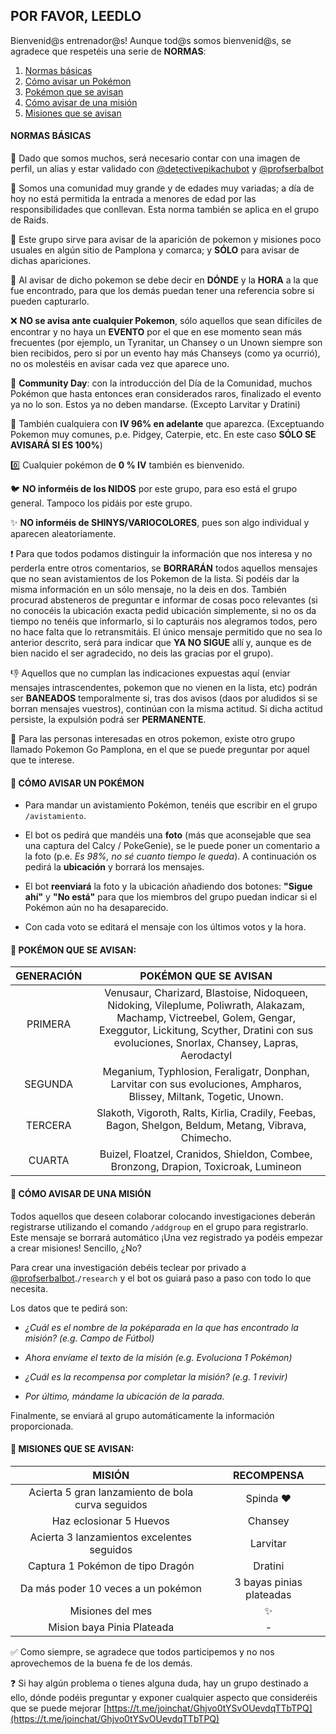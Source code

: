 ## POR FAVOR, LEEDLO

Bienvenid@s entrenador@s!
Aunque tod@s somos bienvenid@s, se agradece que respetéis una serie de **NORMAS**:
<ol>
  <li><a href="#normas-basicas"> Normas básicas</a></li>
  <li><a href="#avistamientos"> Cómo avisar un Pokémon</a></li>
  <li><a href="#avisos-pokemon"> Pokémon que se avisan</a></li>
  <li><a href="#misiones"> Cómo avisar de una misión</a></li>
  <li><a href="#avisos-misiones"> Misiones que se avisan</a></li>
</ol>  

<h4 id="normas-basicas">NORMAS BÁSICAS</h4>
 
👤 Dado que somos muchos, será necesario contar con una imagen de perfil, un alias y estar validado con [@detectivepikachubot](https://t.me/detectivepikachubot) y [@profserbalbot](https://t.me/profserbalbot)

🔞 Somos una comunidad muy grande y de edades muy variadas; a día de hoy no está permitida la entrada a menores de edad por las responsibilidades que conllevan. Esta norma también se aplica en el grupo de Raids.

📢 Este grupo sirve para avisar de la aparición de pokemon y misiones poco usuales en algún sitio de Pamplona y comarca; y **SÓLO** para avisar de dichas apariciones.

📍 Al avisar de dicho pokemon se debe decir en **DÓNDE** y la **HORA** a la que fue encontrado, para que los demás puedan tener una referencia sobre si pueden capturarlo.

❌ **NO se avisa ante cualquier Pokemon**, sólo aquellos que sean difíciles de encontrar y no haya un **EVENTO** por el que en ese momento sean más frecuentes (por ejemplo, un Tyranitar, un Chansey o un Unown siempre son bien recibidos, pero si por un evento hay más Chanseys (como ya ocurrió), no os molestéis en avisar cada vez que aparece uno.

📆 **Community Day**: con la introducción del Día de la Comunidad, muchos Pokémon que hasta entonces eran considerados raros, finalizado el evento ya no lo son. Estos ya no deben mandarse. (Excepto Larvitar y Dratini) 

💯 También cualquiera con **IV 96% en adelante** que aparezca. (Exceptuando Pokemon muy comunes, p.e. Pidgey, Caterpie, etc. En este caso **SÓLO SE AVISARÁ SI ES 100%**)

0️⃣ Cualquier pokémon de **0 % IV** también es bienvenido.

🐦 **NO informéis de los NIDOS** por este grupo, para eso está el grupo general. Tampoco los pidáis por este grupo.

✨ **NO informéis de SHINYS/VARIOCOLORES**, pues son algo individual y aparecen aleatoriamente.

❗ Para que todos podamos distinguir la información que nos interesa y no perderla entre otros comentarios, se **BORRARÁN** todos aquellos mensajes que no sean avistamientos de los Pokemon de la lista. Si podéis dar la misma información en un sólo mensaje, no la deis en dos. También procurad absteneros de preguntar e informar de cosas poco relevantes (si no conocéis la ubicación exacta pedid ubicación simplemente, si no os da tiempo no tenéis que informarlo, si lo capturáis nos alegramos todos, pero no hace falta que lo retransmitáis.
El único mensaje permitido que no sea lo anterior descrito, será para indicar que **YA NO SIGUE** allí y, aunque es de bien nacido el ser agradecido, no deis las gracias por el grupo).

👎 Aquellos que no cumplan las indicaciones expuestas aquí (enviar mensajes intrascendentes, pokemon que no vienen en la lista, etc) podrán ser **BANEADOS** temporalmente si, tras dos avisos (daos por aludidos si se borran mensajes vuestros), continúan con la misma actitud. Si dicha actitud persiste, la expulsión podrá ser **PERMANENTE**.

👀 Para las personas interesadas en otros pokemon, existe otro grupo llamado Pokemon Go Pamplona, en el que se puede preguntar por aquel que te interese.

<h4 id="avistamientos">📝 CÓMO AVISAR UN POKÉMON</h4>

- Para mandar un avistamiento Pokémon, tenéis que escribir en el grupo `/avistamiento`.   

- El bot os pedirá que mandéis una **foto** (más que aconsejable que sea una captura del Calcy / PokeGenie), se le puede poner un comentario a la foto (p.e. _Es 98%, no sé cuanto tiempo le queda_). A continuación os pedirá la **ubicación** y borrará los mensajes.  

- El bot **reenviará** la foto y la ubicación añadiendo dos botones: **"Sigue ahí"** y **"No está"** para que los miembros del grupo puedan indicar si el Pokémon aún no ha desaparecido.  

- Con cada voto se editará el mensaje con los últimos votos y la hora.

<h4 id="avisos-pokemon">🐾 POKÉMON QUE SE AVISAN:</h4>

| **GENERACIÓN**  | **POKÉMON QUE SE AVISAN** |
| :-------------: | :-------------: |
| PRIMERA  | Venusaur, Charizard, Blastoise, Nidoqueen, Nidoking, Vileplume, Poliwrath, Alakazam, Machamp, Victreebel, Golem, Gengar, Exeggutor, Lickitung, Scyther, Dratini con sus evoluciones, Snorlax, Chansey, Lapras, Aerodactyl  |
| SEGUNDA  | Meganium, Typhlosion, Feraligatr, Donphan, Larvitar con sus evoluciones, Ampharos, Blissey,  Miltank, Togetic, Unown.  |
| TERCERA  | Slakoth, Vigoroth, Ralts, Kirlia, Cradily, Feebas, Bagon, Shelgon, Beldum, Metang, Vibrava, Chimecho.  |
| CUARTA  | Buizel, Floatzel, Cranidos, Shieldon, Combee, Bronzong, Drapion, Toxicroak, Lumineon  |

<h4 id="misiones">📝 CÓMO AVISAR DE UNA MISIÓN</h4>

Todos aquellos que deseen colaborar colocando investigaciones deberán registrarse utilizando el comando `/addgroup` en el grupo para registrarlo. Este mensaje se borrará automático ¡Una vez registrado ya podéis empezar a crear misiones! Sencillo, ¿No?

Para crear una investigación debéis teclear por privado a [@profserbalbot](https://t.me/profserbalbot).`/research` y el bot os guiará paso a paso con todo lo que necesita.

Los datos que te pedirá son: 

-  *¿Cuál es el nombre de la poképarada en la que has encontrado la misión? (e.g. Campo de Fútbol)*

-  *Ahora envíame el texto de la misión (e.g. Evoluciona 1 Pokémon)*

-  *¿Cuál es la recompensa por completar la misión? (e.g. 1 revivir)*

-  *Por último, mándame la ubicación de la parada.*


Finalmente, se enviará al grupo automáticamente la información proporcionada.


<h4 id="avisos-misiones">🔎 MISIONES QUE SE AVISAN:</h4>

| **MISIÓN**  | **RECOMPENSA** |
| :-------------: | :-------------: |
| Acierta 5 gran lanzamiento de bola curva seguidos | Spinda ❤  |
| Haz eclosionar 5 Huevos  | Chansey  |
| Acierta 3 lanzamientos excelentes seguidos  | Larvitar  |
| Captura 1 Pokémon de tipo Dragón  | Dratini  |
| Da más poder 10 veces a un pokémon  | 3 bayas pinias plateadas |
| Misiones del mes  | ✨ |
| Mision baya Pinia Plateada  | - |


✅ Como siempre, se agradece que todos participemos y no nos aprovechemos de la buena fe de los demás.

❓ Si hay algún problema o tienes alguna duda, hay un grupo destinado a ello, dónde podéis preguntar y exponer cualquier aspecto que consideréis que se puede mejorar [https://t.me/joinchat/Ghjvo0tYSvOUevdqTTbTPQ](https://t.me/joinchat/Ghjvo0tYSvOUevdqTTbTPQ)

